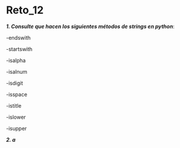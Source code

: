 # Reto_12

**_1. Consulte que hacen los siguientes métodos de strings en python_**:

-endswith

-startswith

-isalpha

-isalnum

-isdigit

-isspace

-istitle

-islower

-isupper

**_2. a_**
